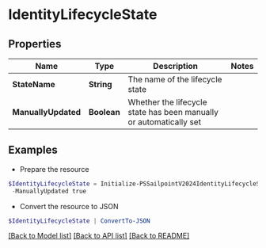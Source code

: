 # IdentityLifecycleState
## Properties

Name | Type | Description | Notes
------------ | ------------- | ------------- | -------------
**StateName** | **String** | The name of the lifecycle state | 
**ManuallyUpdated** | **Boolean** | Whether the lifecycle state has been manually or automatically set | 

## Examples

- Prepare the resource
```powershell
$IdentityLifecycleState = Initialize-PSSailpointV2024IdentityLifecycleState  -StateName active `
 -ManuallyUpdated true
```

- Convert the resource to JSON
```powershell
$IdentityLifecycleState | ConvertTo-JSON
```

[[Back to Model list]](../README.md#documentation-for-models) [[Back to API list]](../README.md#documentation-for-api-endpoints) [[Back to README]](../README.md)

